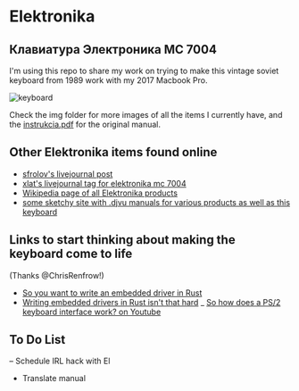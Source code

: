 # Elektronika
## Клавиатура Электроника МС 7004

I'm using this repo to share my work on trying to make this vintage soviet keyboard from 1989 work with my 2017 Macbook Pro. 

![keyboard](img/keyboard.png)

Check the img folder for more images of all the items I currently have, and the [instrukcia.pdf](instrukcia.pdf) for the original manual.

## Other Elektronika items found online

- [sfrolov's livejournal post](https://sfrolov.livejournal.com/62753.html)
- [xlat's livejournal tag for elektronika mc 7004](https://xlat.livejournal.com/tag/Электроника%20МС%207004)
- [Wikipedia page of all Elektronika products](https://ru.wikipedia.org/wiki/Электроника_(торговая_марка))
- [some sketchy site with .djvu manuals for various products as well as this keyboard](http://era-cg.su/grands/dvkdoc.htm)

## Links to start thinking about making the keyboard come to life
(Thanks @ChrisRenfrow!)
- [So you want to write an embedded driver in Rust](https://dev.to/minkovsky/so-you-want-to-write-an-embedded-driver-in-rust-2iko)
- [Writing embedded drivers in Rust isn't that hard](https://hargonix.github.io/rust-2c-driver-p1/)
_ [So how does a PS/2 keyboard interface work? on Youtube](https://www.youtube.com/watch?v=7aXbh9VUB3U)

## To Do List

– Schedule IRL hack with El
- Translate manual

